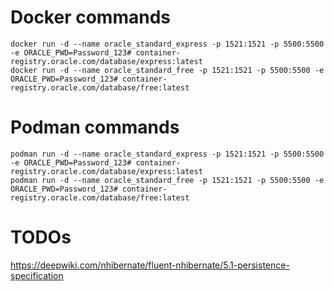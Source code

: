 # Docker commands
```
docker run -d --name oracle_standard_express -p 1521:1521 -p 5500:5500 -e ORACLE_PWD=Password_123# container-registry.oracle.com/database/express:latest
docker run -d --name oracle_standard_free -p 1521:1521 -p 5500:5500 -e ORACLE_PWD=Password_123# container-registry.oracle.com/database/free:latest
```
# Podman commands
```
podman run -d --name oracle_standard_express -p 1521:1521 -p 5500:5500 -e ORACLE_PWD=Password_123# container-registry.oracle.com/database/express:latest
podman run -d --name oracle_standard_free -p 1521:1521 -p 5500:5500 -e ORACLE_PWD=Password_123# container-registry.oracle.com/database/free:latest
```

# TODOs
https://deepwiki.com/nhibernate/fluent-nhibernate/5.1-persistence-specification